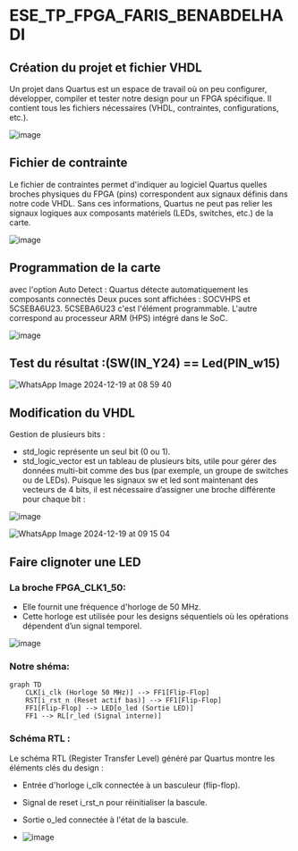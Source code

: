 # ESE_TP_FPGA_FARIS_BENABDELHADI
## Création du projet et fichier VHDL

Un projet dans Quartus est un espace de travail où on peu configurer, développer, compiler et tester notre design pour un FPGA spécifique. Il contient tous les fichiers nécessaires (VHDL, contraintes, configurations, etc.).

![image](https://github.com/user-attachments/assets/cc96e5e8-a7f8-49ce-a5f3-19d23ffa2958)

## Fichier de contrainte

Le fichier de contraintes permet d'indiquer au logiciel Quartus quelles broches physiques du FPGA (pins) correspondent aux signaux définis dans notre code VHDL. Sans ces informations, Quartus ne peut pas relier les signaux logiques aux composants matériels (LEDs, switches, etc.) de la carte.

![image](https://github.com/user-attachments/assets/1a469142-2cc3-4db2-8517-a11b2742fae5)

## Programmation de la carte
avec l'option Auto Detect :
Quartus détecte automatiquement les composants connectés 
Deux puces sont affichées : SOCVHPS et 5CSEBA6U23.
5CSEBA6U23 c'est l'élément programmable. L'autre correspond au processeur ARM (HPS) intégré dans le SoC.

![image](https://github.com/user-attachments/assets/45a97634-891d-44e3-850d-4630501726e9)

## Test du résultat :(SW(IN_Y24) == Led(PIN_w15)

![WhatsApp Image 2024-12-19 at 08 59 40](https://github.com/user-attachments/assets/2992e9bf-b7cc-44c8-8293-a8e04ebf763a)

## Modification du VHDL

Gestion de plusieurs bits :

- std_logic représente un seul bit (0 ou 1).
- std_logic_vector est un tableau de plusieurs bits, utile pour gérer des données multi-bit comme des bus (par exemple, un groupe de switches ou de LEDs).
Puisque les signaux sw et led sont maintenant des vecteurs de 4 bits, il est nécessaire d’assigner une broche différente pour chaque bit :

![image](https://github.com/user-attachments/assets/67ae2565-d6a0-4155-8fde-bc3412534430)

![WhatsApp Image 2024-12-19 at 09 15 04](https://github.com/user-attachments/assets/71aa478f-3c93-434d-bd23-c824a53a9cf8)

## Faire clignoter une LED

 ### La broche FPGA_CLK1_50:
- Elle fournit une fréquence d'horloge de 50 MHz.
- Cette horloge est utilisée pour les designs séquentiels où les opérations dépendent d’un signal temporel.
  
![image](https://github.com/user-attachments/assets/9fde7b2c-c40d-4b93-9eb2-ab7bf954499f)

### Notre shéma:

```mermaid
graph TD
    CLK[i_clk (Horloge 50 MHz)] --> FF1[Flip-Flop]
    RST[i_rst_n (Reset actif bas)] --> FF1[Flip-Flop]
    FF1[Flip-Flop] --> LED[o_led (Sortie LED)]
    FF1 --> RL[r_led (Signal interne)]
```

### Schéma RTL :
Le schéma RTL (Register Transfer Level) généré par Quartus montre les éléments clés du design :
- Entrée d'horloge i_clk connectée à un basculeur (flip-flop).
- Signal de reset i_rst_n pour réinitialiser la bascule.
- Sortie o_led connectée à l'état de la bascule.

- ![image](https://github.com/user-attachments/assets/4c1861d0-94aa-4348-8ba9-74a797eee164)

